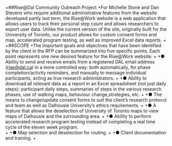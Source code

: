 +##Rise@Dal Community Outreach Project
 +For Michelle Stone and Dan Stevens who require additional administrative features from the website developed partly last term, the Rise@Work website is a web application that allows users to track their personal step count and allows researchers to export user data. Unlike the current version of the site, originally built for the University of Toronto, our product allows for custom consent forms and map, accelerated program testing, as well as improved Excel data reports.
 +
 +##SCOPE
 +The important goals and objectives that have been identified by the client in the RFP can be summarized into five specific points. Each point represents one new desired feature for the Rise@Work website:
 +
 +●	Ability to send and receive emails from a registered DAL email address (rise@dal.ca) in a more controlled way: both automatically, for phase completion/activity reminders, and manually to message individual participants, acting as true research administrators.
 +
 +●	Ability to download all relevant data as a report in an Excel spreadsheet (not just daily steps): participant daily steps, summaries of steps in the various research phases, use of walking maps, behaviour change,strategies, etc.
 +
 +●	The means to change/update consent forms to suit the client’s research protocol and team as well as Dalhousie University’s ethics requirements.
 +
 +●	A feature that allows the deselection of University of Toronto maps to view maps of Dalhousie and the surrounding area.
 +
 +●	Ability to perform accelerated research program testing instead of completing a real time cycle of the eleven week program.\
 +
 +● Map selection and deselection for routing.
 +
 +● Client documentation and training.
 +
